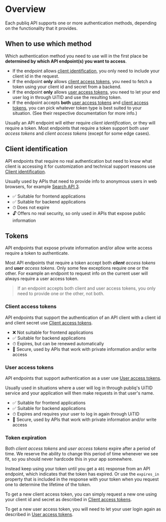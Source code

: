# Overview

Each publiq API supports one or more authentication methods, depending on the functionality that it provides.

## When to use which method

Which authentication method you need to use will in the first place be **determined by which API endpoint(s) you want to access**. 

- If the endpoint allows [client identification](#client-identification), you only need to include your client id in the request.
- If the endpoint **only** allows [client access tokens](#client-access-tokens), you need to fetch a token using your client id and secret from a backend.
- If the endpoint **only** allows [user access tokens](#user-access-tokens), you need to let your end user log in through UiTID and use the resulting token.
- If the endpoint accepts **both** [user access tokens](#user-access-tokens) and [client access tokens](#client-access-tokens), you can pick whatever token type is best suited to your situation. (See their respective documentation for more info.)

Usually an API endpoint will either require _client identification_, or they will require a token. Most endpoints that require a token support both _user access tokens_ and _client access tokens_ (except for some edge cases).

## Client identification

API endpoints that require no real authentication but need to know what client is accessing it for customization and technical support reasons use [Client identification](Authentication-methods/Client-identification.md). 

Usually used by APIs that need to provide info to anonymous users in web browsers, for example [Search API 3](https://publiq.stoplight.io/docs/uitdatabank/reference/Search-API.v3.json).

- ✅ Suitable for frontend applications
- ✅ Suitable for backend applications
- ⏱ Does not expire
- 🔓 Offers no real security, so only used in APIs that expose public information

## Tokens

API endpoints that expose private information and/or allow write access require a token to authenticate.

Most API endpoints that require a token accept both _**client** access tokens_ and _**user** access tokens_. Only some few exceptions require one or the other. For example an endpoint to request info on the current user will always require a user access token.

> If an endpoint accepts both client and user access tokens, you only need to provide one or the other, not both.

### Client access tokens

API endpoints that support the authentication of an API client with a client id and client secret use [Client access tokens](Authentication-methods/Client-access-token.md).

- ❌ Not suitable for frontend applications
- ✅ Suitable for backend applications
- ⏱ Expires, but can be renewed automatically
- 🔐 Secure, used by APIs that work with private information and/or write access

### User access tokens

API endpoints that support authentication as a user use [User access tokens](Authentication-methods/User-access-token.md). 

Usually used in situations where a user will log in through publiq's UiTID service and your application will then make requests in that user's name.

- ✅ Suitable for frontend applications
- ✅ Suitable for backend applications
- ⏱ Expires and requires your user to log in again through UiTID
- 🔐 Secure, used by APIs that work with private information and/or write access

### Token expiration

Both _client access tokens_ and _user access tokens_ expire after a period of time. We reserve the ability to change this period of time whenever we see fit, so you should never hardcode this in your app somewhere. 

Instead keep using your token until you get a `401` response from an API endpoint, which indicates that the token has expired. Or use the `expires_in` property that is included in the response with your token when you request one to determine the lifetime of the token.

To get a new client access token, you can simply request a new one using your client id and secret as described in [Client access tokens](Authentication-methods/Client-access-token.md).

To get a new user access token, you will need to let your user login again as described in [User access tokens](Authentication-methods/User-access-token.md).

